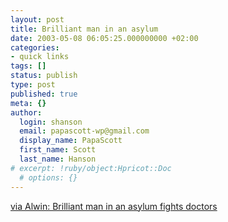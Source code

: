 ```yaml
---
layout: post
title: Brilliant man in an asylum
date: 2003-05-08 06:05:25.000000000 +02:00
categories:
- quick links
tags: []
status: publish
type: post
published: true
meta: {}
author:
  login: shanson
  email: papascott-wp@gmail.com
  display_name: PapaScott
  first_name: Scott
  last_name: Hanson
# excerpt: !ruby/object:Hpricot::Doc
  # options: {}
---
```

<p><a title="Isn't that how we all feel about this world?" href="http://ahawkins.org/comments.php?id=P1164_0_1_0">via Alwin: Brilliant man in an asylum fights doctors</a></p>
